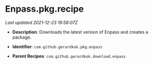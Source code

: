 # Enpass.pkg.recipe

_Last updated 2021-12-23 19:58:07Z_

- **Description**: Downloads the latest version of Enpass and creates a package.

- **Identifier**: `com.github.gerardkok.pkg.enpass`

- **Parent Recipes**: `com.github.gerardkok.download.enpass`